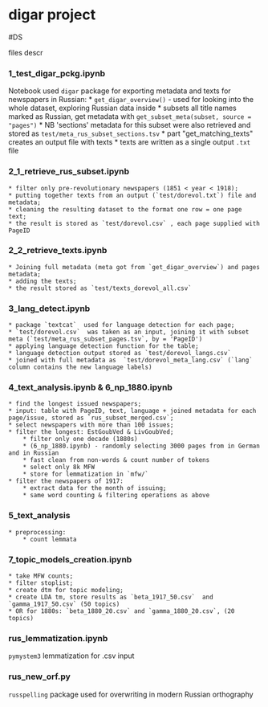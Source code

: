 # digar project
#DS

files descr

### 1_test_digar_pckg.ipynb
Notebook used `digar` package for exporting metadata and texts for newspapers in Russian:
	* `get_digar_overview()`  - used for looking into the whole dataset, exploring Russian data inside
	* subsets all title names marked as Russian, get metadata with `get_subset_meta(subset, source = "pages")`
	* NB 'sections' metadata for this subset were also retrieved and stored as `test/meta_rus_subset_sections.tsv` 
	* part "get_matching_texts" creates an output file with texts
	* texts are written as a single output `.txt` file

### 2_1_retrieve_rus_subset.ipynb
	* filter only pre-revolutionary newspapers (1851 < year < 1918);
	* putting together texts from an output (`test/dorevol.txt`) file and metadata; 
	* cleaning the resulting dataset to the format one row = one page text; 
	* the result is stored as `test/dorevol.csv` , each page supplied with PageID

### 2_2_retrieve_texts.ipynb
	* Joining full metadata (meta got from `get_digar_overview`) and pages metadata; 
	* adding the texts; 
	* the result stored as `test/texts_dorevol_all.csv` 

### 3_lang_detect.ipynb
	* package `textcat`  used for language detection for each page;
	* `test/dorevol.csv`  was taken as an input, joining it with subset meta (`test/meta_rus_subset_pages.tsv`, by = 'PageID')
	* applying language detection function for the table;
	* language detection output stored as `test/dorevol_langs.csv`
	* joined with full metadata as  `test/dorevol_meta_lang.csv` (`lang` column contains the new language labels)

### 4_text_analysis.ipynb & 6_np_1880.ipynb
	* find the longest issued newspapers;
	* input: table with PageID, text, language + joined metadata for each page/issue, stored as `rus_subset_merged.csv`;
	* select newspapers with more than 100 issues;
	* filter the longest: EstGoubVed & LivGoubVed;
		* filter only one decade (1880s) 
		* (6_np_1880.ipynb) - randomly selecting 3000 pages from in German and in Russian
		* fast clean from non-words & count number of tokens
		* select only 8k MFW
		* store for lemmatization in `mfw/`
	* filter the newspapers of 1917:
		* extract data for the month of issuing;
		* same word counting & filtering operations as above

### 5_text_analysis
	* preprocessing: 
		* count lemmata

### 7_topic_models_creation.ipynb
	* take MFW counts;
	* filter stoplist;
	* create dtm for topic modeling; 
	* create LDA tm, store results as `beta_1917_50.csv`  and `gamma_1917_50.csv` (50 topics)
	* OR for 1880s: `beta_1880_20.csv` and `gamma_1880_20.csv`, (20 topics)

### rus_lemmatization.ipynb
`pymystem3` lemmatization for .csv input

### rus_new_orf.py
`russpelling` package used for overwriting in modern Russian orthography